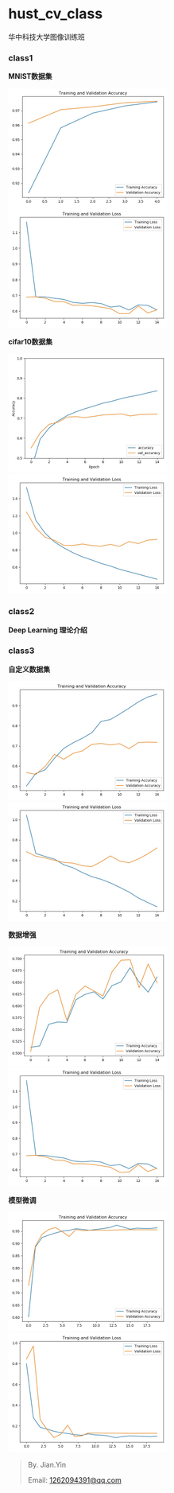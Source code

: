 # hust_cv_class
华中科技大学图像训练班



### class1

**MNIST数据集**

<img src="./pic/mnist1.jpg" alt="mnist1" style="zoom:50%;" /><img src="./pic/mnist2.jpg" alt="mnist2" style="zoom:50%;">

**cifar10数据集**

<img src="./pic/cifar1.jpg" alt="cifar1" style="zoom:50%;" /><img src="./pic/cifar2.jpg" alt="cifar2" style="zoom:50%;" />

### class2

**Deep Learning 理论介绍**



### class3

**自定义数据集**

<img src="./pic/1.jpg" alt="1" style="zoom:50%;" /><img src="./pic/2.jpg" alt="2" style="zoom:50%;" />



**数据增强**

<img src="./pic/3.jpg" alt="3" style="zoom:50%;" /><img src="./pic/4.jpg" alt="4" style="zoom:50%;" />



**模型微调**

<img src="./pic/5.jpg" alt="5" style="zoom:50%;" /><img src="./pic/6.jpg" alt="6" style="zoom:50%;" />



> By. Jian.Yin
>
> Email: 1262094391@qq.com

